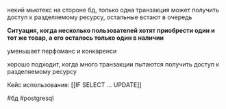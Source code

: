 некий мьютекс на стороне бд, только одна транзакция может получить доступ к разделяемому ресурсу, остальные встают в очередь

**Ситуация, когда несколько пользователей хотят приобрести один и тот же товар, а его осталось только один в наличии**

уменьшает перфоманс и конкаренси

хорошо подходит, когда много транзакции пытаются получить доступ к разделяемому ресурсу

Кейс использования: [[IF SELECT ... UPDATE]]

#бд 
#postgresql